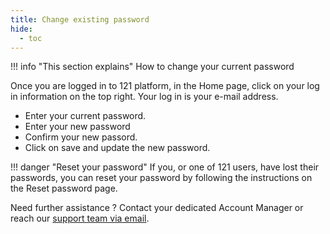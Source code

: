 ```yaml
---
title: Change existing password
hide:
  - toc
---
```


!!! info "This section explains"
    How to change your current password

Once you are logged in to 121 platform, in the Home page, click on your log in information on the top right. Your log in is your e-mail address.



- Enter your current password.​
- Enter your new password
- Confirm your new passord.
- Click on save and update the new password.

!!! danger "Reset your password"
    If you, or one of 121 users, have lost their passwords, you can reset your password by following the instructions on the Reset password page.


Need further assistance ? Contact your dedicated Account Manager or reach our <a href="mailto:support@121.global">support team via email</a>.
